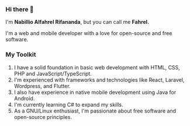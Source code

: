 ### Hi there 👋

I'm **Nabillio Alfahrel Rifananda**, but you can call me <strong>Fahrel.</strong>

I'm a web and mobile developer with a love for open-source and free software.

### My Toolkit

<ol>
  <li>I have a solid foundation in basic web development with HTML, CSS, PHP and JavaScript/TypeScript.</li>
  <li>I'm experienced with frameworks and technologies like React, Laravel, Wordpress, and Flutter.</li>
  <li>I also have experience in native mobile development using Java for Android.</li>
  <li>I'm currently learning C# to expand my skills.</li>
  <li>As a GNU/Linux enthusiast, I'm passionate about free software and open-source principles.</li>
</ol>
